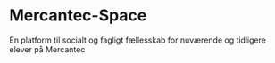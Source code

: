 # Mercantec-Space

En platform til socialt og fagligt fællesskab for nuværende og tidligere elever på Mercantec

###

